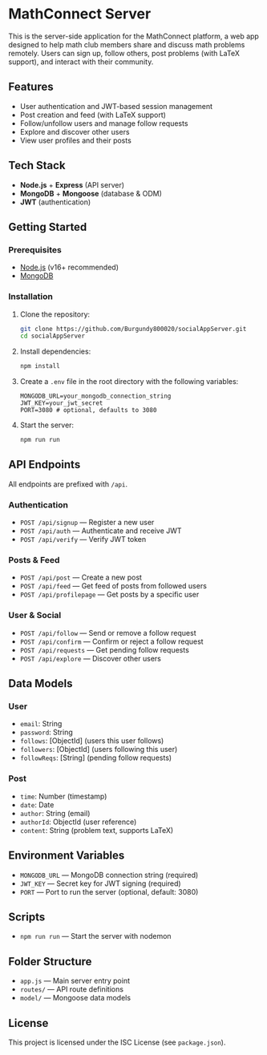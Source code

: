 # MathConnect Server

This is the server-side application for the MathConnect platform, a web app designed to help math club members share and discuss math problems remotely. Users can sign up, follow others, post problems (with LaTeX support), and interact with their community.

## Features
- User authentication and JWT-based session management
- Post creation and feed (with LaTeX support)
- Follow/unfollow users and manage follow requests
- Explore and discover other users
- View user profiles and their posts

## Tech Stack
- **Node.js** + **Express** (API server)
- **MongoDB** + **Mongoose** (database & ODM)
- **JWT** (authentication)

## Getting Started

### Prerequisites
- [Node.js](https://nodejs.org/) (v16+ recommended)
- [MongoDB](https://www.mongodb.com/)

### Installation
1. Clone the repository:
   ```bash
   git clone https://github.com/Burgundy800020/socialAppServer.git
   cd socialAppServer
   ```
2. Install dependencies:
   ```bash
   npm install
   ```
3. Create a `.env` file in the root directory with the following variables:
   ```env
   MONGODB_URL=your_mongodb_connection_string
   JWT_KEY=your_jwt_secret
   PORT=3080 # optional, defaults to 3080
   ```
4. Start the server:
   ```bash
   npm run run
   ```

## API Endpoints
All endpoints are prefixed with `/api`.

### Authentication
- `POST /api/signup` — Register a new user
- `POST /api/auth` — Authenticate and receive JWT
- `POST /api/verify` — Verify JWT token

### Posts & Feed
- `POST /api/post` — Create a new post
- `POST /api/feed` — Get feed of posts from followed users
- `POST /api/profilepage` — Get posts by a specific user

### User & Social
- `POST /api/follow` — Send or remove a follow request
- `POST /api/confirm` — Confirm or reject a follow request
- `POST /api/requests` — Get pending follow requests
- `POST /api/explore` — Discover other users

## Data Models

### User
- `email`: String
- `password`: String
- `follows`: [ObjectId] (users this user follows)
- `followers`: [ObjectId] (users following this user)
- `followReqs`: [String] (pending follow requests)

### Post
- `time`: Number (timestamp)
- `date`: Date
- `author`: String (email)
- `authorId`: ObjectId (user reference)
- `content`: String (problem text, supports LaTeX)

## Environment Variables
- `MONGODB_URL` — MongoDB connection string (required)
- `JWT_KEY` — Secret key for JWT signing (required)
- `PORT` — Port to run the server (optional, default: 3080)

## Scripts
- `npm run run` — Start the server with nodemon

## Folder Structure
- `app.js` — Main server entry point
- `routes/` — API route definitions
- `model/` — Mongoose data models

## License
This project is licensed under the ISC License (see `package.json`).

